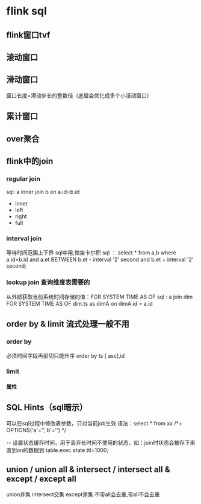 # flink sql

## flink窗口tvf

## 滚动窗口

## 滑动窗口

窗口长度=滑动步长的整数倍（底层会优化成多个小滚动窗口）

## 累计窗口

## over聚合

## flink中的join

### regular join

sql: a inner join b on a.id=b.id

* inner
* left
* right
* full

### interval join

等待时间范围上下界 sql中用,做笛卡尔积
sql ： select * from a,b where a.id=b.id and a.et BETWEEN b.et - interval '2' second and b.et + interval '2' second;

### lookup join 查询维度表需要的

从外部获取当前系统时间存储的值：FOR SYSTEM TIME AS OF
sql :  a join dim FOR SYSTEM TIME AS OF dim.ts as dimA on dimA.id = a.id

## order by & limit 流式处理一般不用

### order by

必须时间字段再前切只能升序 order by ts [ asc],id

### limit

#### 属性

## SQL Hints（sql暗示）

可以在sql过程中修改表参数，只对当前job生效
语法：select * from xx /*+ OPTIONS('a'='','b'='') */

-- 设置状态缓存时间，用于丢弃长时间不使用的状态，如：join时状态会被存下来直到on的数据到
table.exec.state.ttl=1000;

## union / union all & intersect / intersect all & except / except all

union并集
intersect交集
except差集
不带all会去重,带all不会去重